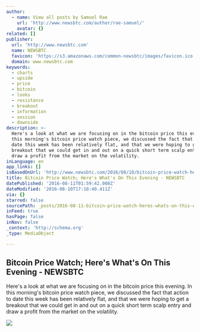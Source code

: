 ```yaml
---
author:
  - name: View all posts by Samuel Rae
    url: 'http://www.newsbtc.com/author/rae-samuel/'
    avatar: {}
related: []
publisher:
  url: 'http://www.newsbtc.com'
  name: NEWSBTC
  favicon: 'https://s3.amazonaws.com/common-newsbtc/images/favicon.ico'
  domain: www.newsbtc.com
keywords:
  - charts
  - upside
  - price
  - bitcoin
  - looks
  - resistance
  - breakout
  - information
  - session
  - downside
description: >-
  Here's a look at what we are focusing on in the bitcoin price this evening. In
  this morning's bitcoin price watch piece, we discussed the fact that action to
  date this week has been relatively flat, and that we were hoping to get a
  breakout that we could get in and out on a quick short term scalp entry and
  draw a profit from the market on the volatility.
inLanguage: en
app_links: []
isBasedOnUrl: 'http://www.newsbtc.com/2016/08/10/bitcoin-price-watch-heres-whats-evening-4/'
title: Bitcoin Price Watch; Here's What's On This Evening - NEWSBTC
datePublished: '2016-08-11T01:59:42.008Z'
dateModified: '2016-08-10T17:18:40.411Z'
via: {}
starred: false
sourcePath: _posts/2016-08-11-bitcoin-price-watch-heres-whats-on-this-evening-newsbtc.md
inFeed: true
hasPage: false
inNav: false
_context: 'http://schema.org'
_type: MediaObject

---
```

<article style=""><h1>Bitcoin Price Watch; Here's What's On This Evening - NEWSBTC</h1><p>Here's a look at what we are focusing on in the bitcoin price this evening. In this morning's bitcoin price watch piece, we discussed the fact that action to date this week has been relatively flat, and that we were hoping to get a breakout that we could get in and out on a quick short term scalp entry and draw a profit from the market on the volatility.</p><img src="http://s3.amazonaws.com/main-newsbtc-images/2016/08/10180126/Screen-Shot-2016-08-10-at-18.55.17.png" /></article>